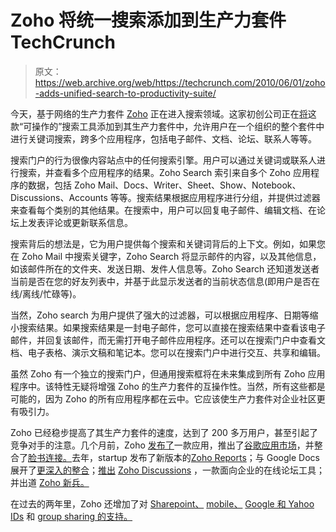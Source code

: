 # Zoho 将统一搜索添加到生产力套件 TechCrunch

> 原文：<https://web.archive.org/web/https://techcrunch.com/2010/06/01/zoho-adds-unified-search-to-productivity-suite/>

今天，基于网络的生产力套件 [Zoho](https://web.archive.org/web/20221210062619/http://www.zoho.com/) 正在进入搜索领域。这家初创公司正在[将](https://web.archive.org/web/20221210062619/https://raju.wiki.zoho.com/Introducing-Zoho-Search.html)这款“可操作的”搜索工具添加到其生产力套件中，允许用户在一个组织的整个套件中进行关键词搜索，跨多个应用程序，包括电子邮件、文档、论坛、联系人等等。

搜索门户的行为很像内容站点中的任何搜索引擎。用户可以通过关键词或联系人进行搜索，并查看多个应用程序的结果。Zoho Search 索引来自多个 Zoho 应用程序的数据，包括 Zoho Mail、Docs、Writer、Sheet、Show、Notebook、Discussions、Accounts 等等。搜索结果根据应用程序进行分组，并提供过滤器来查看每个类别的其他结果。在搜索中，用户可以回复电子邮件、编辑文档、在论坛上发表评论或更新联系信息。

搜索背后的想法是，它为用户提供每个搜索和关键词背后的上下文。例如，如果您在 Zoho Mail 中搜索关键字，Zoho Search 将显示邮件的内容，以及其他信息，如该邮件所在的文件夹、发送日期、发件人信息等。Zoho Search 还知道发送者当前是否在您的好友列表中，并基于此显示发送者的当前状态信息(即用户是否在线/离线/忙碌等)。

当然，Zoho search 为用户提供了强大的过滤器，可以根据应用程序、日期等缩小搜索结果。如果搜索结果是一封电子邮件，您可以直接在搜索结果中查看该电子邮件，并回复该邮件，而无需打开电子邮件应用程序。还可以在搜索门户中查看文档、电子表格、演示文稿和笔记本。您可以在搜索门户中进行交互、共享和编辑。

虽然 Zoho 有一个独立的搜索门户，但通用搜索框将在未来集成到所有 Zoho 应用程序中。该特性无疑将增强 Zoho 的生产力套件的互操作性。当然，所有这些都是可能的，因为 Zoho 的所有应用程序都在云中。它应该使生产力套件对企业社区更有吸引力。

Zoho 已经稳步提高了其生产力套件的速度，达到了 200 多万用户，甚至引起了竞争对手的注意。几个月前，Zoho [发布了](https://web.archive.org/web/20221210062619/https://beta.techcrunch.com/2010/03/09/web-based-productivity-suite-zoho-finds-a-place-in-the-google-apps-marketplace/)一款应用，推出了[谷歌应用市场](https://web.archive.org/web/20221210062619/https://beta.techcrunch.com/2010/03/09/google-apps-marketplace/)，并整合了[脸书连接。](https://web.archive.org/web/20221210062619/https://beta.techcrunch.com/2010/02/23/zoho-adds-a-social-layer-to-productivity-suite-with-facebook-connect/)去年，startup 发布了新版本的[Zoho Reports](https://web.archive.org/web/20221210062619/https://beta.techcrunch.com/2009/12/15/zoho-reports-steps-out-of-beta-with-pricing-model-and-new-features/)；与 Google Docs 展开了[更深入的整合](https://web.archive.org/web/20221210062619/http://www.beta.techcrunch.com/2009/12/02/web-based-productivity-suite-zoho-launches-full-integration-with-google-docs/)；[推出](https://web.archive.org/web/20221210062619/http://www.beta.techcrunch.com/2009/09/22/web-based-productivity-suite-zoho-launches-forum-tool-zoho-discussions/) [Zoho Discussions](https://web.archive.org/web/20221210062619/http://discussions.zoho.com/home) ，一款面向企业的在线论坛工具；并出道 [Zoho 新兵。](https://web.archive.org/web/20221210062619/http://www.beta.techcrunch.com/2009/11/23/web-based-productivity-suite-zoho-launches-human-resources-application-zoho-recruit/)

在过去的两年里，Zoho 还增加了对 [Sharepoint、](https://web.archive.org/web/20221210062619/http://www.beta.techcrunch.com/2009/06/23/zoho-now-integrates-with-microsoft-sharepoint/) [mobile、](https://web.archive.org/web/20221210062619/http://www.beta.techcrunch.com/2009/04/28/zoho-now-fully-integrated-with-mobile-devices/) [Google 和 Yahoo IDs](https://web.archive.org/web/20221210062619/http://www.beta.techcrunch.com/2008/05/13/zoho-no-longer-requires-accounts-sign-in-with-yahoo-or-google-ids/) 和 [group sharing 的支持。](https://web.archive.org/web/20221210062619/http://www.beta.techcrunch.com/2008/08/21/zoho-brings-it-all-together-with-zoho-share/)